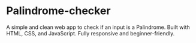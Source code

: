 # Palindrome-checker
A simple and clean web app to check if an input is a Palindrome. Built with HTML, CSS, and JavaScript. Fully responsive and beginner-friendly.
